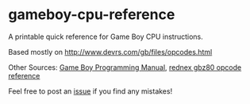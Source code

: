 # gameboy-cpu-reference
A printable quick reference for Game Boy CPU instructions.

Based mostly on http://www.devrs.com/gb/files/opcodes.html

Other Sources: [Game Boy Programming Manual](https://archive.org/download/GameBoyProgManVer1.1/GameBoyProgManVer1.1.pdf), [rednex gbz80 opcode reference](https://rednex.github.io/rgbds/gbz80.7.html)

Feel free to post an [issue](https://github.com/vii1/gameboy-cpu-reference/issues) if you find any mistakes!
